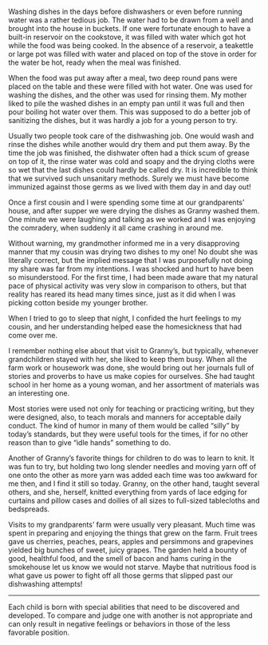 Washing dishes in the days before dishwashers or even before running water was a rather tedious job. The water had to be drawn from a well and brought into the house in buckets. If one were fortunate enough to have a built-in reservoir on the cookstove, it was filled with water which got hot while the food was being cooked. In the absence of a reservoir, a teakettle or large pot was filled with water and placed on top of the stove in order for the water be hot, ready when the meal was finished.

When the food was put away after a meal, two deep round pans were placed on the table and these were filled with hot water. One was used for washing the dishes, and the other was used for rinsing them. My mother liked to pile the washed dishes in an empty pan until it was full and then pour boiling hot water over them. This was supposed to do a better job of sanitizing the dishes, but it was hardly a job for a young person to try.

Usually two people took care of the dishwashing job. One would wash and rinse the dishes while another would dry them and put them away. By the time the job was finished, the dishwater often had a thick scum of grease on top of it, the rinse water was cold and soapy and the drying cloths were so wet that the last dishes could hardly be called dry. It is incredible to think that we survived such unsanitary methods. Surely we must have become immunized against those germs as we lived with them day in and day out!

Once a first cousin and I were spending some time at our grandparents’ house, and after supper we were drying the dishes as Granny washed them. One minute we were laughing and talking as we worked and I was enjoying the comradery, when suddenly it all came crashing in around me.

Without warning, my grandmother informed me in a very disapproving manner that my cousin was drying two dishes to my one! No doubt she was literally correct, but the implied message that I was purposefully not doing my share was far from my intentions. I was shocked and hurt to have been so misunderstood. For the first time, I had been made aware that my natural pace of physical activity was very slow in comparison to others, but that reality has reared its head many times since, just as it did when I was picking cotton beside my younger brother.

When I tried to go to sleep that night, I confided the hurt feelings to my cousin, and her understanding helped ease the homesickness that had come over me.

I remember nothing else about that visit to Granny’s, but typically, whenever grandchildren stayed with her, she liked to keep them busy. When all the farm work or housework was done, she would bring out her journals full of stories and proverbs to have us make copies for ourselves. She had taught school in her home as a young woman, and her assortment of materials was an interesting one.

Most stories were used not only for teaching or practicing writing, but they were designed, also, to teach morals and manners for acceptable daily conduct. The kind of humor in many of them would be called “silly” by today’s standards, but they were useful tools for the times, if for no other reason than to give “idle hands” something to do.

Another of Granny’s favorite things for children to do was to learn to knit. It was fun to try, but holding two long slender needles and moving yarn off of one onto the other as more yarn was added each time was too awkward for me then, and I find it still so today. Granny, on the other hand, taught several others, and she, herself, knitted everything from yards of lace edging for curtains and pillow cases and doilies of all sizes to full-sized tablecloths and bedspreads.

Visits to my grandparents’ farm were usually very pleasant. Much time was spent in preparing and enjoying the things that grew on the farm. Fruit trees gave us cherries, peaches, pears, apples and persimmons and grapevines yielded big bunches of sweet, juicy grapes. The garden held a bounty of good, healthful food, and the smell of bacon and hams curing in the smokehouse let us know we would not starve. Maybe that nutritious food is what gave us power to fight off all those germs that slipped past our dishwashing attempts!


---- 
Each child is born with special abilities that need to be discovered and developed. To compare and judge one with another is not appropriate and can only result in negative feelings or behaviors in those of the less favorable position.
